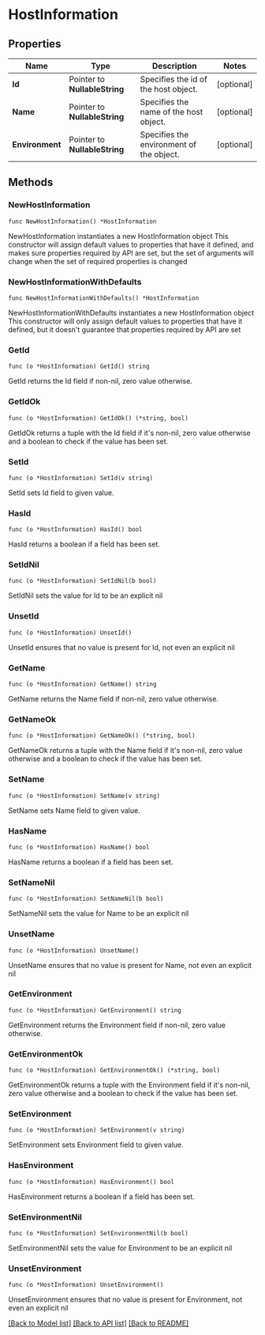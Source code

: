 # HostInformation

## Properties

Name | Type | Description | Notes
------------ | ------------- | ------------- | -------------
**Id** | Pointer to **NullableString** | Specifies the id of the host object. | [optional] 
**Name** | Pointer to **NullableString** | Specifies the name of the host object. | [optional] 
**Environment** | Pointer to **NullableString** | Specifies the environment of the object. | [optional] 

## Methods

### NewHostInformation

`func NewHostInformation() *HostInformation`

NewHostInformation instantiates a new HostInformation object
This constructor will assign default values to properties that have it defined,
and makes sure properties required by API are set, but the set of arguments
will change when the set of required properties is changed

### NewHostInformationWithDefaults

`func NewHostInformationWithDefaults() *HostInformation`

NewHostInformationWithDefaults instantiates a new HostInformation object
This constructor will only assign default values to properties that have it defined,
but it doesn't guarantee that properties required by API are set

### GetId

`func (o *HostInformation) GetId() string`

GetId returns the Id field if non-nil, zero value otherwise.

### GetIdOk

`func (o *HostInformation) GetIdOk() (*string, bool)`

GetIdOk returns a tuple with the Id field if it's non-nil, zero value otherwise
and a boolean to check if the value has been set.

### SetId

`func (o *HostInformation) SetId(v string)`

SetId sets Id field to given value.

### HasId

`func (o *HostInformation) HasId() bool`

HasId returns a boolean if a field has been set.

### SetIdNil

`func (o *HostInformation) SetIdNil(b bool)`

 SetIdNil sets the value for Id to be an explicit nil

### UnsetId
`func (o *HostInformation) UnsetId()`

UnsetId ensures that no value is present for Id, not even an explicit nil
### GetName

`func (o *HostInformation) GetName() string`

GetName returns the Name field if non-nil, zero value otherwise.

### GetNameOk

`func (o *HostInformation) GetNameOk() (*string, bool)`

GetNameOk returns a tuple with the Name field if it's non-nil, zero value otherwise
and a boolean to check if the value has been set.

### SetName

`func (o *HostInformation) SetName(v string)`

SetName sets Name field to given value.

### HasName

`func (o *HostInformation) HasName() bool`

HasName returns a boolean if a field has been set.

### SetNameNil

`func (o *HostInformation) SetNameNil(b bool)`

 SetNameNil sets the value for Name to be an explicit nil

### UnsetName
`func (o *HostInformation) UnsetName()`

UnsetName ensures that no value is present for Name, not even an explicit nil
### GetEnvironment

`func (o *HostInformation) GetEnvironment() string`

GetEnvironment returns the Environment field if non-nil, zero value otherwise.

### GetEnvironmentOk

`func (o *HostInformation) GetEnvironmentOk() (*string, bool)`

GetEnvironmentOk returns a tuple with the Environment field if it's non-nil, zero value otherwise
and a boolean to check if the value has been set.

### SetEnvironment

`func (o *HostInformation) SetEnvironment(v string)`

SetEnvironment sets Environment field to given value.

### HasEnvironment

`func (o *HostInformation) HasEnvironment() bool`

HasEnvironment returns a boolean if a field has been set.

### SetEnvironmentNil

`func (o *HostInformation) SetEnvironmentNil(b bool)`

 SetEnvironmentNil sets the value for Environment to be an explicit nil

### UnsetEnvironment
`func (o *HostInformation) UnsetEnvironment()`

UnsetEnvironment ensures that no value is present for Environment, not even an explicit nil

[[Back to Model list]](../README.md#documentation-for-models) [[Back to API list]](../README.md#documentation-for-api-endpoints) [[Back to README]](../README.md)


